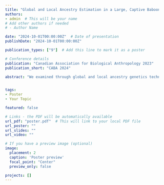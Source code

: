 ```yaml
---
title: "Global and Local Ancestry Estimation in a Large, Captive Baboon Colony"
authors:
- admin  # This will be your name
# Add other authors if needed
# - Author Name

date: "2024-10-01T00:00:00Z"  # Date of presentation
publishDate: "2024-10-01T00:00:00Z"

publication_types: ["9"]  # Add this line to mark it as a poster

# Conference details
publication: "Canadian Association for Biological Anthropology 2023"
publication_short: "CABA 2024"

abstract: "We examined through global and local ancestry genetics techniques over 800 captive baboons from the Southwest National Primate Research Centre in San Antonio, Texas. We identified that over 10% of the samples were incorrectly labelled at the species level due to cryptic admixture in the past. We also tested the validity of two different ancestry analysis and phasing and imputation pipelines."


tags:
- Poster
- Your Topic

featured: false

# Links - the PDF will be automatically available
url_pdf: "poster.pdf"  # This will link to your local PDF file
url_poster: ""
url_slides: ""
url_video: ""

# If you have a preview image (optional)
image:
  placement: 2
  caption: 'Poster preview'
  focal_point: "Center"
  preview_only: false

projects: []
---
```

